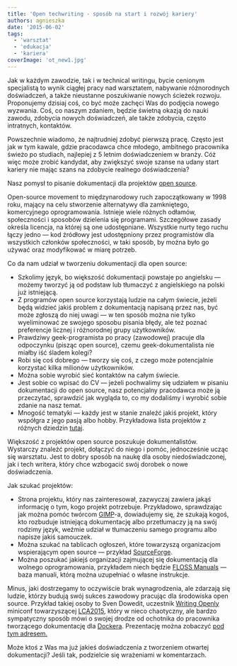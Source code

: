 ```yaml
---
title: 'Open techwriting - sposób na start i rozwój kariery'
authors: agnieszka
date: '2015-06-02'
tags:
  - 'warsztat'
  - 'edukacja'
  - 'kariera'
coverImage: 'ot_new1.jpg'
---
```


Jak w każdym zawodzie, tak i w technical writingu, bycie cenionym specjalistą to
wynik ciągłej pracy nad warsztatem, nabywanie różnorodnych doświadczeń, a także
nieustanne poszukiwanie nowych ścieżek rozwoju. Proponujemy dzisiaj coś, co być
może zachęci Was do podjęcia nowego wyzwania. Coś, co naszym zdaniem, będzie
świetną okazją do nauki zawodu, zdobycia nowych doświadczeń, ale także zdobycia,
często intratnych, kontaktów.

<!--truncate-->

Powszechnie wiadomo, że najtrudniej zdobyć pierwszą pracę. Często jest jak w tym
kawale, gdzie pracodawca chce młodego, ambitnego pracownika świeżo po studiach,
najlepiej z 5 letnim doświadczeniem w branży. Cóż więc może zrobić kandydat, aby
zwiększyć swoje szanse na udany start kariery nie mając szans na zdobycie
realnego doświadczenia?

Nasz pomysł to pisanie dokumentacji dla projektów
[open source](http://en.wikipedia.org/wiki/Open_source).

Open-source movement to międzynarodowy ruch zapoczątkowany w 1998 roku, mający
na celu stworzenie alternatywy dla zamkniętego, komercyjnego oprogramowania.
Istnieje wiele różnych odłamów, społeczności i sposobów dzielenia się
programami. Szczegółowe zasady określa licencja, na której są one udostępniane.
Wszystkie nurty tego ruchu łączy jedno — kod źródłowy jest udostępniony przez
programistów dla wszystkich członków społeczności, w taki sposób, by można było
go używać oraz modyfikować w miarę potrzeb.

Co da nam udział w tworzeniu dokumentacji dla open source:

- Szkolimy język, bo większość dokumentacji powstaje po angielsku —
  możemy tworzyć ją od podstaw lub tłumaczyć z angielskiego na polski już
  istniejącą.
- Z programów open source korzystają ludzie na całym świecie, jeżeli będą
  widzieć jakiś problem z dokumentacją napisaną przez nas, być może zgłoszą do
  niej uwagi — w ten sposób można nie tylko wyeliminować ze swojego sposobu
  pisania błędy, ale też poznać preferencje licznej i różnorodnej grupy
  użytkowników.
- Prawdziwy geek-programista po pracy (zawodowej) pracuje dla odpoczynku (pisząc
  open source), czemu geek-dokumentalista nie miałby iść śladem kolegi?
- Robi się coś dobrego — tworzy się coś, z czego może potencjalnie korzystać
  kilka milionów użytkowników.
- Można sobie wyrobić sieć kontaktów na całym świecie.
- Jest sobie co wpisać do CV — jeżeli pochwalimy się udziałem w pisaniu
  dokumentacji do open source, nasz potencjalny pracodawca może ją przeczytać,
  sprawdzić jak wygląda to, co my dodaliśmy i wyrobić sobie zdanie na nasz
  temat.
- Mnogość tematyki — każdy jest w stanie znaleźć jakiś projekt, który współgra z
  jego pasją albo hobby. Przykładowa lista projektów z różnych dziedzin
  [tutaj](http://en.wikipedia.org/wiki/List_of_free_and_open-source_software_packages).

Większość z projektów open source poszukuje dokumentalistów. Wystarczy znaleźć
projekt, dołączyć do niego i pomóc, jednocześnie ucząc się warsztatu. Jest to
dobry sposób na naukę dla osoby niedoświadczonej, jak i tech writera, który chce
wzbogacić swój dorobek o nowe doświadczenia.

Jak szukać projektów:

- Strona projektu, który nas zainteresował, zazwyczaj zawiera jakąś informację o
  tym, kogo projekt potrzebuje. Przykładowo, sprawdzając jak można pomóc twórcom
  [GIMP](http://www.gimp.org/)\-a, dowiadujemy się, że szukają kogoś, kto
  rozbuduje istniejącą dokumentację albo przetłumaczy ją na swój rodzimy język,
  weźmie udział w tłumaczeniu samego programu albo napisze jakiś samouczek.
- Można szukać na tablicach ogłoszeń, które towarzyszą organizacjom wspierającym
  open source —
  przykład [SourceForge](http://sourceforge.net/p/forge/helpwanted/).
- Można poszukać jakiejś organizacji zajmującej się dokumentacją dla wolnego
  oprogramowania, przykładem niech będzie
  [FLOSS Manuals](http://www.flossmanuals.org/%20) — baza manuali, którą można
  uzupełniać o własne instrukcje.

Minus, jaki dostrzegamy to oczywiście brak wynagrodzenia, ale zdarzają się
ludzie, którzy budują swój sukces zawodowy pracując dla środowiska open source.
Przykład takiej osoby to Sven Dowedit, uczestnik
[Writing Openly](http://www.stc-aus.org.au/watch-the-talks-from-the-writing-openly-miniconf-at-lca2015/)
miniconf towarzyszącej
[LCA2015](https://www.youtube.com/user/linuxconfau2015/feed), który w nieco
chaotyczny, ale bardzo sympatyczny sposób mówi o swojej drodze od ochotnika do
pracownika tworzącego dokumentację dla [Dockera](https://www.docker.com/).
Prezentację można zobaczyć
[pod tym adresem.](https://www.youtube.com/watch?v=MBljpRkwbgM)

Może ktoś z Was ma już jakieś doświadczenia z tworzeniem otwartej dokumentacji?
Jeśli tak, podzielcie się wrażeniami w komentarzach.
